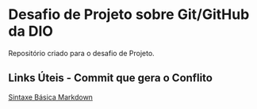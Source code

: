 # Desafio de Projeto sobre Git/GitHub da DIO
Repositório criado para o desafio de Projeto.

## Links Úteis - Commit que gera o Conflito

[Sintaxe Básica Markdown](https://markdownguide.org/basic-syntax)
